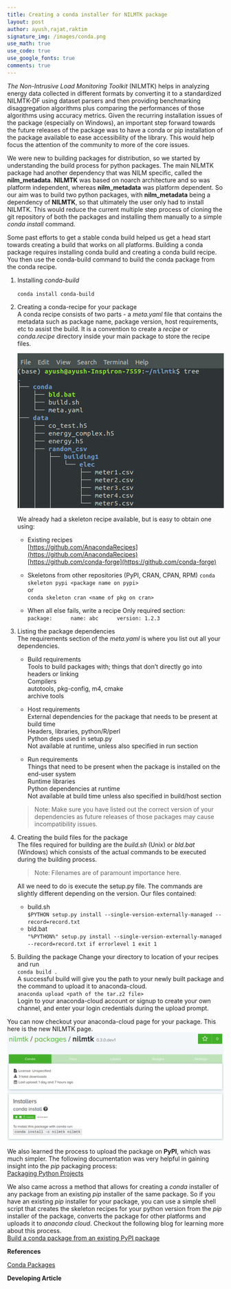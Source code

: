 ```yaml
---
title: Creating a conda installer for NILMTK package
layout: post
author: ayush,rajat,raktim
signature_img: /images/conda.png
use_math: true
use_code: true
use_google_fonts: true
comments: true
---
```

*The Non-Intrusive Load Monitoring Toolkit* (NILMTK) helps in analyzing energy data collected in different formats by converting it to a standardized NILMTK-DF using dataset parsers and then providing benchmarking disaggregation algorithms plus comparing the performances of those algorithms using accuracy metrics. Given the recurring installation issues of the package (especially on Windows), an important step forward towards the future releases of the package was to have a conda or pip installation of the package available to ease accessibility of the library. This would help focus the attention of the community to more of the core issues.

We were new to building packages for distribution, so we started by understanding the build process for python packages. The main NILMTK package had another dependency that was NILM specific, called the **nilm_metadata**. **NILMTK** was based on noarch architecture and so was platform independent, whereas **nilm_metadata** was platform dependent. So our aim was to build two python packages, with **nilm_metadata** being a dependency of **NILMTK**, so that ultimately the user only had to install NILMTK. This would reduce the current multiple step process of cloning the git repository of both the packages and installing them manually to a simple *conda install* command.   

Some past efforts to get a stable conda build helped us get a head start towards creating a build that works on all platforms. Building a conda package requires installing conda build and creating a conda build recipe. You then use the conda-build command to build the conda package from the conda recipe.

1. Installing *conda-build*  

    `conda install conda-build`

2. Creating a conda-recipe for your package  
    A conda recipe consists of two parts - a *meta.yaml* file that contains the metadata such as package name, package version, host requirements, etc to assist the build. It is a convention to create a *recipe* or *conda.recipe* directory inside your main package to store the recipe files. 

    ![Recipe](/images/recipe.png "Recipe")

    We already had a skeleton recipe available, but is easy to obtain one using:
    * Existing recipes  
         [https://github.com/AnacondaRecipes](https://github.com/AnacondaRecipes)  
         [https://github.com/conda-forge](https://github.com/conda-forge)
   
    * Skeletons from other repositories (PyPI, CRAN, CPAN, RPM)
            `conda skeleton pypi <package name on pypi>`  
            or  
            `conda skeleton cran <name of pkg on cran>`  

    * When all else fails, write a recipe
         Only required section:  
            ```
            package:     
              name: abc     
              version: 1.2.3    
             ```
3. Listing the package dependencies  
       The requirements section of the *meta.yaml* is where you list out all your dependencies.

    * Build requirements  
        Tools to build packages with; things that don’t directly go into headers or linking  
        Compilers  
        autotools, pkg-config, m4, cmake  
        archive tools  

    * Host requirements  
        External dependencies for the package that needs to be present at build time  
        Headers, libraries, python/R/perl  
        Python deps used in setup.py  
        Not available at runtime, unless also specified in run section  

    * Run requirements  
        Things that need to be present when the package is installed on the end-user system  
        Runtime libraries  
        Python dependencies at runtime  
        Not available at build time unless also specified in build/host section  

    > Note: Make sure you have listed out the correct version of your dependencies as future releases of those packages may cause incompatibility issues. 
4. Creating the build files for the package  
    The files required for building are the *build.sh* (Unix) or *bld.bat* (Windows) which consists of the actual commands to be executed during the building process.

    > Note: Filenames are of paramount importance here.  
    
    All we need to do is execute the setup.py file. The commands are slightly different depending on the version. Our files contained:
    * build.sh  
        `$PYTHON setup.py install --single-version-externally-managed --record=record.txt`
    * bld.bat  
        `"%PYTHON%" setup.py install --single-version-externally-managed --record=record.txt
        if errorlevel 1 exit 1`  
5. Building the package
    Change your directory to location of your recipes and run  
    `conda build .`  
    A successful build will give you the path to your newly built package and the command to upload it to anaconda-cloud.  
    `anaconda upload <path of the tar.z2 file>`  
    Login to your anaconda-cloud account or signup to create your own channel, and enter your login credentials during the upload prompt.  

You can now checkout your anaconda-cloud page for your package. This here is the new NILMTK page.
![NILMTK Page](/images/conda.png "NILMTK Page") 

We also learned the process to upload the package on **PyPI**, which was much simpler. The following documentation was very helpful in gaining insight into the *pip* packaging process:  
[Packaging Python Projects](https://packaging.python.org/tutorials/packaging-projects/ "Packaging Python Projects")  

We also came across a method that allows for creating a *conda* installer of any package from an existing *pip* installer of the same package. So if you have an existing *pip* installer for your package, you can use a simple shell script that creates the skeleton recipes for your python version from the *pip* installer of the package, converts the package for other platforms and uploads it to *anaconda cloud*. Checkout the following blog for learning more about this process.  
[Build a conda package from an existing PyPI package](https://medium.com/@giswqs/building-a-conda-package-and-uploading-it-to-anaconda-cloud-6a3abd1c5c52 "Build a conda package from an existing PyPI package")

**References**  

[Conda Packages](https://python-packaging-tutorial.readthedocs.io/en/latest/conda.html "Conda Packages")

**Developing Article**